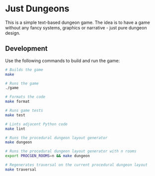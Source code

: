 # Just Dungeons
This is a simple text-based dungeon game.
The idea is to have a game without any fancy systems, graphics or narrative - just pure dungeon design.

## Development
Use the following commands to build and run the game:

```bash
# Builds the game
make

# Runs the game
./game

# Formats the code
make format

# Runs game tests
make test

# Lints adjacent Python code
make lint

# Runs the procedural dungeon layout generator
make dungeon

# Runs the procedural dungeon layout generator with n rooms
export PROCGEN_ROOMS=n && make dungeon

# Regenerates traversal on the current procedural dungeon layout
make traversal
```